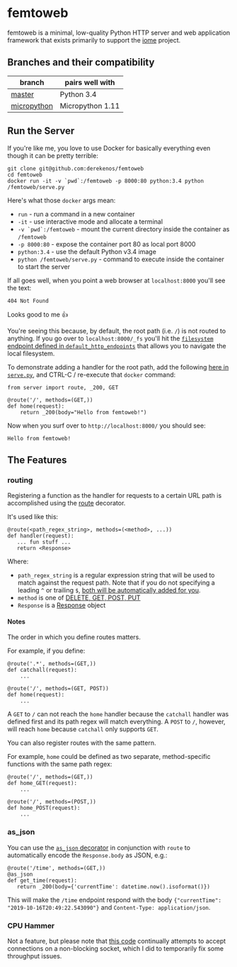 # femtoweb

femtoweb is a minimal, low-quality Python HTTP server and web application framework that exists primarily to support the [iome](https://github.com/derekenos/iome) project.

## Branches and their compatibility

| branch | pairs well with |
| --- | --- | 
| [master](https://github.com/derekenos/femtoweb/tree/master) | Python 3.4 |
| [micropython](https://github.com/derekenos/femtoweb/tree/micropython) | Micropython 1.11 |


## Run the Server

If you're like me, you love to use Docker for basically everything even though it can be pretty terrible:

```
git clone git@github.com:derekenos/femtoweb
cd femtoweb
docker run -it -v `pwd`:/femtoweb -p 8000:80 python:3.4 python /femtoweb/serve.py
```

Here's what those `docker` args mean:

- `run` - run a command in a new container
- `-it` - use interactive mode and allocate a terminal
- ``-v `pwd`:/femtoweb`` - mount the current directory inside the container as `/femtoweb`
- `-p 8000:80` - expose the container port 80 as local port 8000
- `python:3.4` - use the default Python v3.4 image
- `python /femtoweb/serve.py` -  command to execute inside the container to start the server

If all goes well, when you point a web browser at `localhost:8000` you'll see the text:
```
404 Not Found
```
Looks good to me :thumbsup:

You're seeing this because, by default, the root path (i.e. `/`) is not routed to anything. If you go over to `localhost:8000/_fs` you'll hit the [`filesystem` endpoint defined in `default_http_endpoints`](https://github.com/derekenos/femtoweb/blob/master/default_http_endpoints.py#L128) that allows you to navigate the local filesystem.

To demonstrate adding a handler for the root path, add the following [here in `serve.py`](https://github.com/derekenos/femtoweb/blob/master/serve.py#L3), and CTRL-C / re-execute that `docker` command:

```
from server import route, _200, GET

@route('/', methods=(GET,))
def home(request):
    return _200(body="Hello from femtoweb!")
```

Now when you surf over to `http://localhost:8000/` you should see:

```
Hello from femtoweb!
```

## The Features

### routing

Registering a function as the handler for requests to a certain URL path is accomplished using the [route](https://github.com/derekenos/femtoweb/blob/master/server.py#L285) decorator.

It's used like this:
```
@route(<path_regex_string>, methods=(<method>, ...))
def handler(request):
   ... fun stuff ...
   return <Response>
```
Where:
- `path_regex_string` is a regular expression string that will be used to match against the request path. Note that if you do not specifying a leading `^` or trailing `$`, [both will be automatically added for you](https://github.com/derekenos/femtoweb/blob/master/server.py#L293-L296).
- `method` is one of [DELETE, GET, POST, PUT](https://github.com/derekenos/femtoweb/blob/master/server.py#L116-L119)
- `Response` is a [Response](https://github.com/derekenos/femtoweb/blob/master/server.py#L28) object

#### Notes

The order in which you define routes matters.

For example, if you define:
```
@route('.*', methods=(GET,))
def catchall(request):
    ...
    
@route('/', methods=(GET, POST))
def home(request):
    ...
```
A `GET` to `/` can not reach the `home` handler because the `catchall` handler was defined first and its path regex will match everything. A `POST` to `/`, however, will reach `home` because `catchall` only supports `GET`.

You can also register routes with the same pattern.

For example, `home` could be defined as two separate, method-specific functions with the same path regex:

```
@route('/', methods=(GET,))
def home_GET(request):
    ...

@route('/', methods=(POST,))
def home_POST(request):
    ...
```

### as_json

You can use the [`as_json` decorator](https://github.com/derekenos/femtoweb/blob/master/server.py#L317) in conjunction with `route` to automatically encode the `Response.body` as JSON, e.g.:

```
@route('/time', methods=(GET,))
@as_json
def get_time(request):
   return _200(body={'currentTime': datetime.now().isoformat()})
```

This will make the `/time` endpoint respond with the body `{"currentTime": "2019-10-16T20:49:22.543090"}` and `Content-Type: application/json`.

### CPU Hammer

Not a feature, but please note that [this code](https://github.com/derekenos/femtoweb/blob/master/server.py#L243-L247) continually attempts to accept connections on a non-blocking socket, which I did to temporarily fix some throughput issues.


